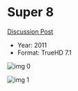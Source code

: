 # Super 8

[Discussion Post](https://www.avsforum.com/threads/bass-eq-for-filtered-movies.2995212/post-56916044)

* Year: 2011
* Format: TrueHD 7.1

![img 0](https://i.imgur.com/ueelVjN.jpg)

![img 1](https://i.imgur.com/I9cmaAn.png)

